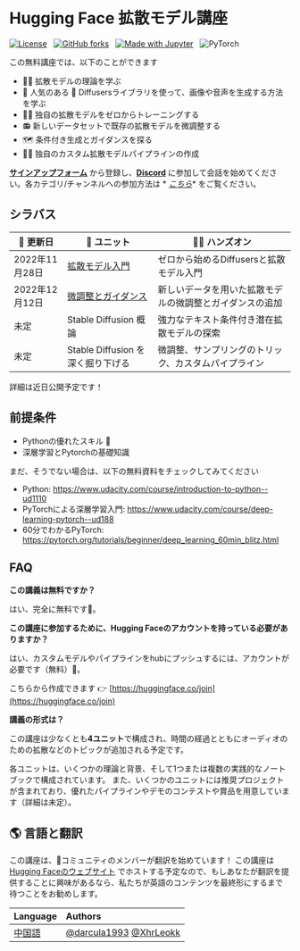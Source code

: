 # Hugging Face 拡散モデル講座

[![License](https://img.shields.io/static/v1?label=License&message=Apache&color=<Yellow>)](https://github.com/huggingface/diffusion-models-class/blob/main/LICENSE)
&nbsp;
[![GitHub forks](https://img.shields.io/github/forks/huggingface/diffusion-models-class.svg?style=social&label=Fork&maxAge=2592000)](https://github.com/dhakalnirajan/diffusion-models-class)
&nbsp;
[![Made with Jupyter](https://img.shields.io/badge/Made%20with-Jupyter-red?style=flat-square&logo=Jupyter)](https://jupyter.org/try)
&nbsp;
![PyTorch](https://img.shields.io/badge/PyTorch-%23EE4C2C.svg?style=flat-square&logo=PyTorch&logoColor=white)

この無料講座では、以下のことができます

- 👩‍🎓 拡散モデルの理論を学ぶ
- 🧨 人気のある 🤗 Diffusersライブラリを使って、画像や音声を生成する方法を学ぶ
- 🏋️‍♂️ 独自の拡散モデルをゼロからトレーニングする
- 📻 新しいデータセットで既存の拡散モデルを微調整する
- 🗺 条件付き生成とガイダンスを探る
- 🧑‍🔬 独自のカスタム拡散モデルパイプラインの作成

**[サインアップフォーム](https://huggingface.us17.list-manage.com/subscribe?u=7f57e683fa28b51bfc493d048&id=ef963b4162)**
から登録し、**[Discord](https://discord.gg/aYka4Yhff9)**
に参加して会話を始めてください。各カテゴリ/チャンネルへの参加方法は *
*[こちら](https://discord.com/channels/879548962464493619/1014509271255367701)**
をご覧ください。

## シラバス

| 📆 更新日      | 📘 ユニット                                                                            | 👩‍💻 ハンズオン                  |
|-------------|------------------------------------------------------------------------------------|------------------------------|
| 2022年11月28日 | [拡散モデル入門](https://github.com/huggingface/diffusion-models-class/tree/main/unit1)   | ゼロから始めるDiffusersと拡散モデル入門     |
| 2022年12月12日 | [微調整とガイダンス](https://github.com/huggingface/diffusion-models-class/tree/main/unit2) | 新しいデータを用いた拡散モデルの微調整とガイダンスの追加 |
| 未定          | Stable Diffusion 概論                                                                | 強力なテキスト条件付き潜在拡散モデルの探索        |
| 未定          | Stable Diffusion を深く掘り下げる                                                          | 微調整、サンプリングのトリック、カスタムパイプライン   |

詳細は近日公開予定です！

## 前提条件

- Pythonの優れたスキル 🐍
- 深層学習とPytorchの基礎知識

まだ、そうでない場合は、以下の無料資料をチェックしてみてください

- Python: https://www.udacity.com/course/introduction-to-python--ud1110
- PyTorchによる深層学習入門: https://www.udacity.com/course/deep-learning-pytorch--ud188
- 60分でわかるPyTorch: https://pytorch.org/tutorials/beginner/deep_learning_60min_blitz.html

## FAQ

**この講義は無料ですか？**

はい、完全に無料です🥳。

**この講座に参加するために、Hugging Faceのアカウントを持っている必要がありますか？**

はい、カスタムモデルやパイプラインをhubにプッシュするには、アカウントが必要です（無料）🤗。

こちらから作成できます 👉 [https://huggingface.co/join](https://huggingface.co/join)

**講義の形式は？**

この講座は少なくとも**4ユニット**で構成され、時間の経過とともにオーディオのための拡散などのトピックが追加される予定です。

各ユニットは、いくつかの理論と背景、そして1つまたは複数の実践的なノートブックで構成されています。
また、いくつかのユニットには推奨プロジェクトが含まれており、優れたパイプラインやデモのコンテストや賞品を用意しています（詳細は未定）。

## 🌎 言語と翻訳

この講座は、🤗コミュニティのメンバーが翻訳を始めています！
この講座は[Hugging Faceのウェブサイト](https://huggingface.co/)
でホストする予定なので、もしあなたが翻訳を提供することに興味があるなら、私たちが英語のコンテンツを最終形にするまで待つことをお勧めします。

| Language                                                                               | Authors                                                                                 |
|:---------------------------------------------------------------------------------------|:----------------------------------------------------------------------------------------|
| [中国語](https://github.com/darcula1993/diffusion-models-class-CN/blob/main/README_CN.md) | [@darcula1993](https://github.com/darcula1993) [@XhrLeokk](https://github.com/XhrLeokk) |
